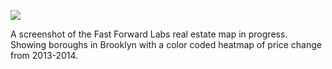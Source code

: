 ![](https://db-feed.s3.amazonaws.com/legacy/Screen_Shot_2016-07-12_at_11_45_32_AM-1468352260858.png)

A screenshot of the Fast Forward Labs real estate map in progress. Showing boroughs in Brooklyn with a color coded heatmap of price change from 2013-2014.
